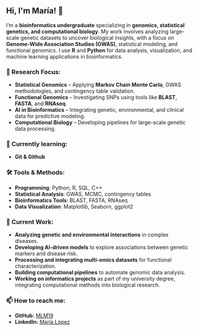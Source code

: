 ## Hi, I'm María! 👋  

I’m a **bioinformatics undergraduate** specializing in **genomics, statistical genetics, and computational biology**. My work involves analyzing large-scale genetic datasets to uncover biological insights, with a focus on **Genome-Wide Association Studies (GWAS)**, statistical modeling, and functional genomics. I use **R** and **Python** for data analysis, visualization, and machine learning applications in bioinformatics.

### 🔬 Research Focus:
- **Statistical Genomics** – Applying **Markov Chain Monte Carlo**, GWAS methodologies, and contingency table validation.
- **Functional Genomics** – Investigating SNPs using tools like **BLAST**, **FASTA**, and **RNAseq**.
- **AI in Bioinformatics** – Integrating genetic, environmental, and clinical data for predictive modeling.
- **Computational Biology** – Developing pipelines for large-scale genetic data processing.

### 🌱 Currently learning: 
- **Git & Github**

### 🛠️ Tools & Methods:
- **Programming**: Python, R, SQL, C++  
- **Statistical Analysis**: GWAS, MCMC, contingency tables  
- **Bioinformatics Tools**: BLAST, FASTA, RNAseq  
- **Data Visualization**: Matplotlib, Seaborn, ggplot2  

### 🔭 Current Work:
- **Analyzing genetic and environmental interactions** in complex diseases.
- **Developing AI-driven models** to explore associations between genetic markers and disease risk.
- **Processing and integrating multi-omics datasets** for functional characterization.
- **Building computational pipelines** to automate genomic data analysis.
- **Working on informatics projects** as part of my university degree, integrating computational methods into biological research.

### 📫 How to reach me:
- **GitHub:** [MLM19](https://github.com/MLM19)
- **LinkedIn:** [María López](https://www.linkedin.com/in/maria-lopez-moriana/)




